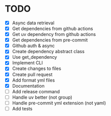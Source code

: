 # TODO

- [x] Async data retrieval
- [x] Get dependencies from github actions
- [x] Get uv dependency from github actions
- [x] Get dependencies from pre-commit
- [x] Github auth & async
- [x] Create dependency abstract class
- [x] Use get_dependency
- [x] Implement CLI
- [x] Create changes to files
- [x] Create pull request
- [x] Add format yml files
- [x] Documentation
- [ ] Add release command
- [ ] Handle uv better (not group)
- [ ] Handle pre-commit yml extension (not yaml)
- [ ] Add tests
